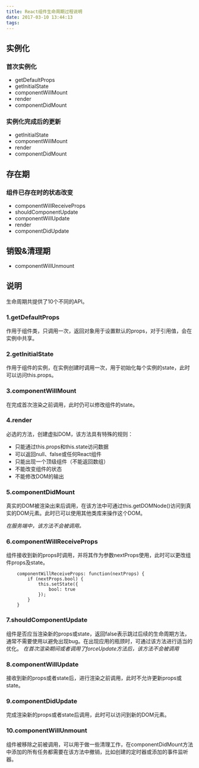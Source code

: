 ```yaml
---
title: React组件生命周期过程说明
date: 2017-03-10 13:44:13
tags:
---
```

## 实例化

### 首次实例化
- getDefaultProps
- getInitialState
- componentWillMount
- render
- componentDidMount

<!--more-->
### 实例化完成后的更新
- getInitialState
- componentWillMount
- render
- componentDidMount

## 存在期
### 组件已存在时的状态改变
- componentWillReceiveProps
- shouldComponentUpdate
- componentWillUpdate
- render
- componentDidUpdate

## 销毁&清理期
- componentWillUnmount

## 说明
生命周期共提供了10个不同的API。

### 1.getDefaultProps
作用于组件类，只调用一次，返回对象用于设置默认的props，对于引用值，会在实例中共享。

### 2.getInitialState
作用于组件的实例，在实例创建时调用一次，用于初始化每个实例的state，此时可以访问this.props。

### 3.componentWillMount
在完成首次渲染之前调用，此时仍可以修改组件的state。

### 4.render
必选的方法，创建虚拟DOM，该方法具有特殊的规则：
- 只能通过this.props和this.state访问数据
- 可以返回null、false或任何React组件
- 只能出现一个顶级组件（不能返回数组）
- 不能改变组件的状态
- 不能修改DOM的输出

### 5.componentDidMount
真实的DOM被渲染出来后调用，在该方法中可通过this.getDOMNode()访问到真实的DOM元素。此时已可以使用其他类库来操作这个DOM。

*在服务端中，该方法不会被调用。*

### 6.componentWillReceiveProps
组件接收到新的props时调用，并将其作为参数nextProps使用，此时可以更改组件props及state。
```
	componentWillReceiveProps: function(nextProps) {
        if (nextProps.bool) {
            this.setState({
                bool: true
            });
        }
    }
```

### 7.shouldComponentUpdate
组件是否应当渲染新的props或state，返回false表示跳过后续的生命周期方法，通常不需要使用以避免出现bug。在出现应用的瓶颈时，可通过该方法进行适当的优化。
*在首次渲染期间或者调用了forceUpdate方法后，该方法不会被调用*

### 8.componentWillUpdate
接收到新的props或者state后，进行渲染之前调用，此时不允许更新props或state。

### 9.componentDidUpdate
完成渲染新的props或者state后调用，此时可以访问到新的DOM元素。

### 10.componentWillUnmount
组件被移除之前被调用，可以用于做一些清理工作，在componentDidMount方法中添加的所有任务都需要在该方法中撤销，比如创建的定时器或添加的事件监听器。

